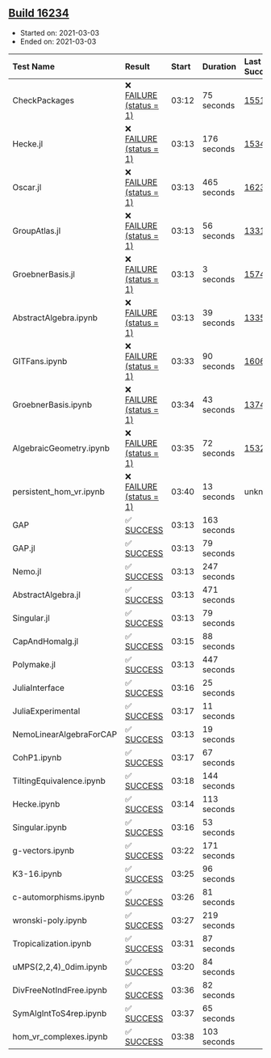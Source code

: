 ## [Build 16234](https://oscarci.mathematik.uni-kl.de/job/oscar/16234/)

* Started on: 2021-03-03
* Ended on: 2021-03-03

| Test Name    | Result | Start | Duration | Last Success | First Failure |
|:-------------|:-------|:------|:---------|:-------------|:--------------|
| CheckPackages | ❌ [FAILURE (status = 1)](https://oscarci.mathematik.uni-kl.de/job/oscar/16234/artifact/logs/build-16234/CheckPackages.log) | 03:12 | 75 seconds | [15514](https://oscarci.mathematik.uni-kl.de/job/oscar/15514/) | [15515](https://oscarci.mathematik.uni-kl.de/job/oscar/15515/) |
| Hecke.jl | ❌ [FAILURE (status = 1)](https://oscarci.mathematik.uni-kl.de/job/oscar/16234/artifact/logs/build-16234/Hecke.jl.log) | 03:13 | 176 seconds | [15344](https://oscarci.mathematik.uni-kl.de/job/oscar/15344/) | [15348](https://oscarci.mathematik.uni-kl.de/job/oscar/15348/) |
| Oscar.jl | ❌ [FAILURE (status = 1)](https://oscarci.mathematik.uni-kl.de/job/oscar/16234/artifact/logs/build-16234/Oscar.jl.log) | 03:13 | 465 seconds | [16233](https://oscarci.mathematik.uni-kl.de/job/oscar/16233/) | [16234](https://oscarci.mathematik.uni-kl.de/job/oscar/16234/) |
| GroupAtlas.jl | ❌ [FAILURE (status = 1)](https://oscarci.mathematik.uni-kl.de/job/oscar/16234/artifact/logs/build-16234/GroupAtlas.jl.log) | 03:13 | 56 seconds | [13311](https://oscarci.mathematik.uni-kl.de/job/oscar/13311/) | [13312](https://oscarci.mathematik.uni-kl.de/job/oscar/13312/) |
| GroebnerBasis.jl | ❌ [FAILURE (status = 1)](https://oscarci.mathematik.uni-kl.de/job/oscar/16234/artifact/logs/build-16234/GroebnerBasis.jl.log) | 03:13 | 3 seconds | [15745](https://oscarci.mathematik.uni-kl.de/job/oscar/15745/) | [15746](https://oscarci.mathematik.uni-kl.de/job/oscar/15746/) |
| AbstractAlgebra.ipynb | ❌ [FAILURE (status = 1)](https://oscarci.mathematik.uni-kl.de/job/oscar/16234/artifact/logs/build-16234/AbstractAlgebra.ipynb.log) | 03:13 | 39 seconds | [13355](https://oscarci.mathematik.uni-kl.de/job/oscar/13355/) | [13356](https://oscarci.mathematik.uni-kl.de/job/oscar/13356/) |
| GITFans.ipynb | ❌ [FAILURE (status = 1)](https://oscarci.mathematik.uni-kl.de/job/oscar/16234/artifact/logs/build-16234/GITFans.ipynb.log) | 03:33 | 90 seconds | [16068](https://oscarci.mathematik.uni-kl.de/job/oscar/16068/) | [16069](https://oscarci.mathematik.uni-kl.de/job/oscar/16069/) |
| GroebnerBasis.ipynb | ❌ [FAILURE (status = 1)](https://oscarci.mathematik.uni-kl.de/job/oscar/16234/artifact/logs/build-16234/GroebnerBasis.ipynb.log) | 03:34 | 43 seconds | [13748](https://oscarci.mathematik.uni-kl.de/job/oscar/13748/) | [13749](https://oscarci.mathematik.uni-kl.de/job/oscar/13749/) |
| AlgebraicGeometry.ipynb | ❌ [FAILURE (status = 1)](https://oscarci.mathematik.uni-kl.de/job/oscar/16234/artifact/logs/build-16234/AlgebraicGeometry.ipynb.log) | 03:35 | 72 seconds | [15322](https://oscarci.mathematik.uni-kl.de/job/oscar/15322/) | [15323](https://oscarci.mathematik.uni-kl.de/job/oscar/15323/) |
| persistent_hom_vr.ipynb | ❌ [FAILURE (status = 1)](https://oscarci.mathematik.uni-kl.de/job/oscar/16234/artifact/logs/build-16234/persistent_hom_vr.ipynb.log) | 03:40 | 13 seconds | unknown | unknown |
| GAP | ✅ [SUCCESS](https://oscarci.mathematik.uni-kl.de/job/oscar/16234/artifact/logs/build-16234/GAP.log) | 03:13 | 163 seconds |  |  |
| GAP.jl | ✅ [SUCCESS](https://oscarci.mathematik.uni-kl.de/job/oscar/16234/artifact/logs/build-16234/GAP.jl.log) | 03:13 | 79 seconds |  |  |
| Nemo.jl | ✅ [SUCCESS](https://oscarci.mathematik.uni-kl.de/job/oscar/16234/artifact/logs/build-16234/Nemo.jl.log) | 03:13 | 247 seconds |  |  |
| AbstractAlgebra.jl | ✅ [SUCCESS](https://oscarci.mathematik.uni-kl.de/job/oscar/16234/artifact/logs/build-16234/AbstractAlgebra.jl.log) | 03:13 | 471 seconds |  |  |
| Singular.jl | ✅ [SUCCESS](https://oscarci.mathematik.uni-kl.de/job/oscar/16234/artifact/logs/build-16234/Singular.jl.log) | 03:13 | 79 seconds |  |  |
| CapAndHomalg.jl | ✅ [SUCCESS](https://oscarci.mathematik.uni-kl.de/job/oscar/16234/artifact/logs/build-16234/CapAndHomalg.jl.log) | 03:15 | 88 seconds |  |  |
| Polymake.jl | ✅ [SUCCESS](https://oscarci.mathematik.uni-kl.de/job/oscar/16234/artifact/logs/build-16234/Polymake.jl.log) | 03:13 | 447 seconds |  |  |
| JuliaInterface | ✅ [SUCCESS](https://oscarci.mathematik.uni-kl.de/job/oscar/16234/artifact/logs/build-16234/JuliaInterface.log) | 03:16 | 25 seconds |  |  |
| JuliaExperimental | ✅ [SUCCESS](https://oscarci.mathematik.uni-kl.de/job/oscar/16234/artifact/logs/build-16234/JuliaExperimental.log) | 03:17 | 11 seconds |  |  |
| NemoLinearAlgebraForCAP | ✅ [SUCCESS](https://oscarci.mathematik.uni-kl.de/job/oscar/16234/artifact/logs/build-16234/NemoLinearAlgebraForCAP.log) | 03:13 | 19 seconds |  |  |
| CohP1.ipynb | ✅ [SUCCESS](https://oscarci.mathematik.uni-kl.de/job/oscar/16234/artifact/logs/build-16234/CohP1.ipynb.log) | 03:17 | 67 seconds |  |  |
| TiltingEquivalence.ipynb | ✅ [SUCCESS](https://oscarci.mathematik.uni-kl.de/job/oscar/16234/artifact/logs/build-16234/TiltingEquivalence.ipynb.log) | 03:18 | 144 seconds |  |  |
| Hecke.ipynb | ✅ [SUCCESS](https://oscarci.mathematik.uni-kl.de/job/oscar/16234/artifact/logs/build-16234/Hecke.ipynb.log) | 03:14 | 113 seconds |  |  |
| Singular.ipynb | ✅ [SUCCESS](https://oscarci.mathematik.uni-kl.de/job/oscar/16234/artifact/logs/build-16234/Singular.ipynb.log) | 03:16 | 53 seconds |  |  |
| g-vectors.ipynb | ✅ [SUCCESS](https://oscarci.mathematik.uni-kl.de/job/oscar/16234/artifact/logs/build-16234/g-vectors.ipynb.log) | 03:22 | 171 seconds |  |  |
| K3-16.ipynb | ✅ [SUCCESS](https://oscarci.mathematik.uni-kl.de/job/oscar/16234/artifact/logs/build-16234/K3-16.ipynb.log) | 03:25 | 96 seconds |  |  |
| c-automorphisms.ipynb | ✅ [SUCCESS](https://oscarci.mathematik.uni-kl.de/job/oscar/16234/artifact/logs/build-16234/c-automorphisms.ipynb.log) | 03:26 | 81 seconds |  |  |
| wronski-poly.ipynb | ✅ [SUCCESS](https://oscarci.mathematik.uni-kl.de/job/oscar/16234/artifact/logs/build-16234/wronski-poly.ipynb.log) | 03:27 | 219 seconds |  |  |
| Tropicalization.ipynb | ✅ [SUCCESS](https://oscarci.mathematik.uni-kl.de/job/oscar/16234/artifact/logs/build-16234/Tropicalization.ipynb.log) | 03:31 | 87 seconds |  |  |
| uMPS(2,2,4)_0dim.ipynb | ✅ [SUCCESS](https://oscarci.mathematik.uni-kl.de/job/oscar/16234/artifact/logs/build-16234/uMPS-2-2-4-_0dim.ipynb.log) | 03:20 | 84 seconds |  |  |
| DivFreeNotIndFree.ipynb | ✅ [SUCCESS](https://oscarci.mathematik.uni-kl.de/job/oscar/16234/artifact/logs/build-16234/DivFreeNotIndFree.ipynb.log) | 03:36 | 82 seconds |  |  |
| SymAlgIntToS4rep.ipynb | ✅ [SUCCESS](https://oscarci.mathematik.uni-kl.de/job/oscar/16234/artifact/logs/build-16234/SymAlgIntToS4rep.ipynb.log) | 03:37 | 65 seconds |  |  |
| hom_vr_complexes.ipynb | ✅ [SUCCESS](https://oscarci.mathematik.uni-kl.de/job/oscar/16234/artifact/logs/build-16234/hom_vr_complexes.ipynb.log) | 03:38 | 103 seconds |  |  |
